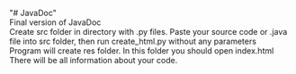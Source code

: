 "# JavaDoc" <br>
Final version of JavaDoc
<br>
Create src folder in directory with .py files. Paste your source code or .java file into src folder,
then run create_html.py without any parameters
<br>
Program will create res folder. In this folder you should open index.html
<br>
There will be all information about your code. 